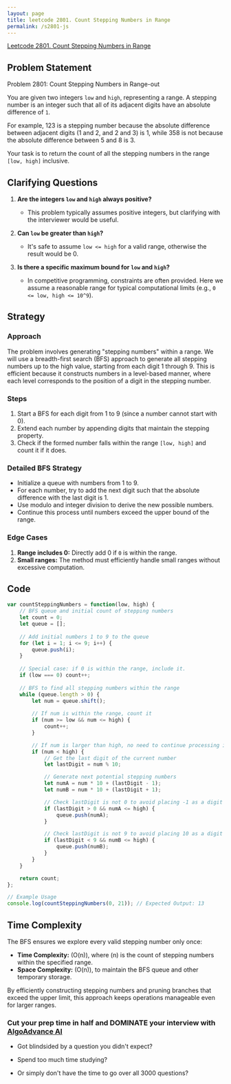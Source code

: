 ```yaml
---
layout: page
title: leetcode 2801. Count Stepping Numbers in Range
permalink: /s2801-js
---
```

[Leetcode 2801. Count Stepping Numbers in Range](https://algoadvance.github.io/algoadvance/l2801)
## Problem Statement

Problem 2801: Count Stepping Numbers in Range-out

You are given two integers `low` and `high`, representing a range. A stepping number is an integer such that all of its adjacent digits have an absolute difference of `1`.

For example, 123 is a stepping number because the absolute difference between adjacent digits (1 and 2, and 2 and 3) is 1, while 358 is not because the absolute difference between 5 and 8 is 3.

Your task is to return the count of all the stepping numbers in the range `[low, high]` inclusive.

## Clarifying Questions

1. **Are the integers `low` and `high` always positive?**
   - This problem typically assumes positive integers, but clarifying with the interviewer would be useful.
   
2. **Can `low` be greater than `high`?**
   - It's safe to assume `low <= high` for a valid range, otherwise the result would be 0.

3. **Is there a specific maximum bound for `low` and `high`?**
   - In competitive programming, constraints are often provided. Here we assume a reasonable range for typical computational limits (e.g., `0 <= low, high <= 10^9`).

## Strategy

### Approach

The problem involves generating "stepping numbers" within a range. We will use a breadth-first search (BFS) approach to generate all stepping numbers up to the high value, starting from each digit 1 through 9. This is efficient because it constructs numbers in a level-based manner, where each level corresponds to the position of a digit in the stepping number.

### Steps

1. Start a BFS for each digit from 1 to 9 (since a number cannot start with 0).
2. Extend each number by appending digits that maintain the stepping property.
3. Check if the formed number falls within the range `[low, high]` and count it if it does.

### Detailed BFS Strategy

- Initialize a queue with numbers from 1 to 9.
- For each number, try to add the next digit such that the absolute difference with the last digit is 1.
- Use modulo and integer division to derive the new possible numbers.
- Continue this process until numbers exceed the upper bound of the range.

### Edge Cases

1. **Range includes 0:** Directly add 0 if `0` is within the range.
2. **Small ranges:** The method must efficiently handle small ranges without excessive computation.

## Code

```javascript
var countSteppingNumbers = function(low, high) {
    // BFS queue and initial count of stepping numbers
    let count = 0;
    let queue = [];
    
    // Add initial numbers 1 to 9 to the queue
    for (let i = 1; i <= 9; i++) {
        queue.push(i);
    }
    
    // Special case: if 0 is within the range, include it.
    if (low === 0) count++;
    
    // BFS to find all stepping numbers within the range
    while (queue.length > 0) {
        let num = queue.shift();
        
        // If num is within the range, count it
        if (num >= low && num <= high) {
            count++;
        }

        // If num is larger than high, no need to continue processing it
        if (num < high) {
            // Get the last digit of the current number
            let lastDigit = num % 10;

            // Generate next potential stepping numbers
            let numA = num * 10 + (lastDigit - 1);
            let numB = num * 10 + (lastDigit + 1);

            // Check lastDigit is not 0 to avoid placing -1 as a digit
            if (lastDigit > 0 && numA <= high) {
                queue.push(numA);
            }

            // Check lastDigit is not 9 to avoid placing 10 as a digit
            if (lastDigit < 9 && numB <= high) {
                queue.push(numB);
            }
        }
    }

    return count;
};

// Example Usage
console.log(countSteppingNumbers(0, 21)); // Expected Output: 13
```

## Time Complexity

The BFS ensures we explore every valid stepping number only once:

- **Time Complexity:** \(O(n)\), where \(n\) is the count of stepping numbers within the specified range.
- **Space Complexity:** \(O(n)\), to maintain the BFS queue and other temporary storage.

By efficiently constructing stepping numbers and pruning branches that exceed the upper limit, this approach keeps operations manageable even for larger ranges.


### Cut your prep time in half and DOMINATE your interview with [AlgoAdvance AI](https://algoAdvance.com)

- Got blindsided by a question you didn't expect?

- Spend too much time studying?

- Or simply don't have the time to go over all 3000 questions?

